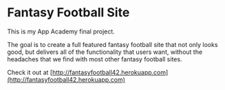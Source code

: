 Fantasy Football Site
=====================

This is my App Academy final project.

The goal is to create a full featured fantasy football site that not only looks good, but delivers all of the functionality that users want, without the headaches that we find with most other fantasy football sites.

Check it out at [http://fantasyfootball42.herokuapp.com](http://fantasyfootball42.herokuapp.com)